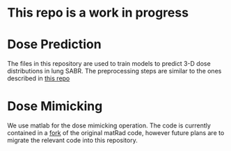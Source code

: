 # This repo is a work in progress

# Dose Prediction
The files in this repository are used to train models to predict 3-D dose distributions in lung SABR. The preprocessing steps are similar to the ones described in [this repo](https://github.com/edwardwang1/LungSBRT_GAN)

# Dose Mimicking
We use matlab for the dose mimicking operation. The code is currently contained in a [fork](https://github.com/edwardwang1/matRad/tree/dev_VMAT_merge) of the original matRad code, however future plans are to migrate the relevant code into this repository.

